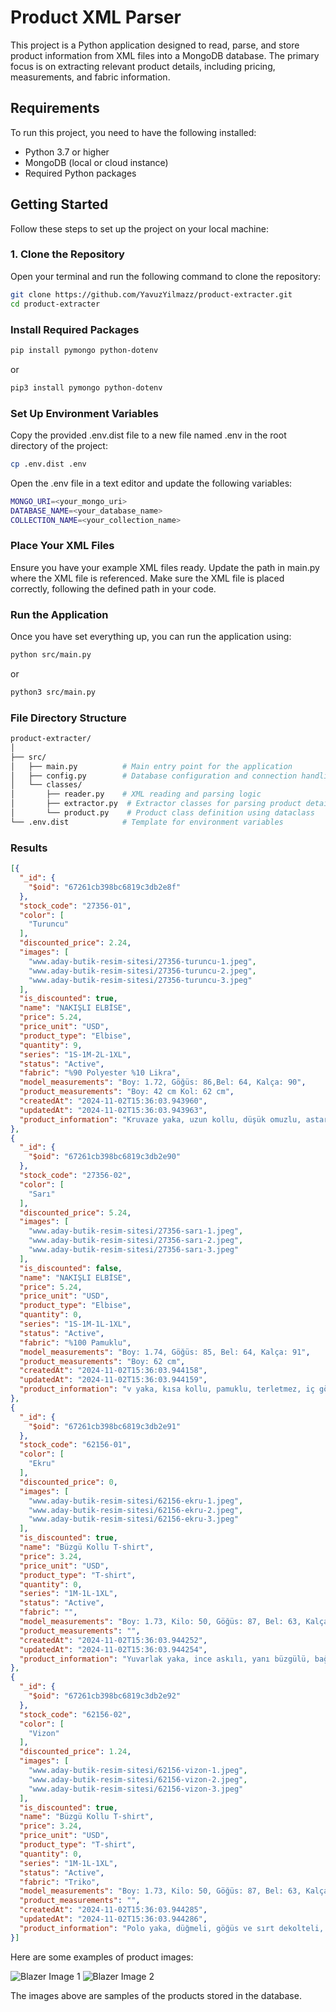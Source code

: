 # Product XML Parser

This project is a Python application designed to read, parse, and store product information from XML files into a MongoDB database. The primary focus is on extracting relevant product details, including pricing, measurements, and fabric information.

## Requirements

To run this project, you need to have the following installed:

- Python 3.7 or higher
- MongoDB (local or cloud instance)
- Required Python packages

## Getting Started

Follow these steps to set up the project on your local machine:

### 1. Clone the Repository

Open your terminal and run the following command to clone the repository:

```bash
git clone https://github.com/YavuzYilmazz/product-extracter.git
cd product-extracter
```

### Install Required Packages


```bash
pip install pymongo python-dotenv
```

or 

```bash
pip3 install pymongo python-dotenv
```

### Set Up Environment Variables

Copy the provided .env.dist file to a new file named .env in the root directory of the project:

```bash
cp .env.dist .env
```

Open the .env file in a text editor and update the following variables:

```bash
MONGO_URI=<your_mongo_uri>
DATABASE_NAME=<your_database_name>
COLLECTION_NAME=<your_collection_name>
```

### Place Your XML Files

Ensure you have your example XML files ready. Update the path in main.py where the XML file is referenced. Make sure the XML file is placed correctly, following the defined path in your code.

### Run the Application

Once you have set everything up, you can run the application using:


```bash
python src/main.py
```

or


```bash
python3 src/main.py
```

### File Directory Structure
```bash
product-extracter/
│
├── src/
│   ├── main.py          # Main entry point for the application
│   ├── config.py        # Database configuration and connection handling
│   └── classes/
│       ├── reader.py    # XML reading and parsing logic
│       ├── extractor.py  # Extractor classes for parsing product details
│       └── product.py    # Product class definition using dataclass
└── .env.dist            # Template for environment variables
```


### Results
```json
[{
  "_id": {
    "$oid": "67261cb398bc6819c3db2e8f"
  },
  "stock_code": "27356-01",
  "color": [
    "Turuncu"
  ],
  "discounted_price": 2.24,
  "images": [
    "www.aday-butik-resim-sitesi/27356-turuncu-1.jpeg",
    "www.aday-butik-resim-sitesi/27356-turuncu-2.jpeg",
    "www.aday-butik-resim-sitesi/27356-turuncu-3.jpeg"
  ],
  "is_discounted": true,
  "name": "NAKIŞLI ELBİSE",
  "price": 5.24,
  "price_unit": "USD",
  "product_type": "Elbise",
  "quantity": 9,
  "series": "1S-1M-2L-1XL",
  "status": "Active",
  "fabric": "%90 Polyester %10 Likra",
  "model_measurements": "Boy: 1.72, Göğüs: 86,Bel: 64, Kalça: 90",
  "product_measurements": "Boy: 42 cm Kol: 62 cm",
  "createdAt": "2024-11-02T15:36:03.943960",
  "updatedAt": "2024-11-02T15:36:03.943963",
  "product_information": "Kruvaze yaka, uzun kollu, düşük omuzlu, astarlı, crop boy, tam kalıp, düz kesim, blazer ceket, Modelin üzerindeki ürün S/36bedendir."
},
{
  "_id": {
    "$oid": "67261cb398bc6819c3db2e90"
  },
  "stock_code": "27356-02",
  "color": [
    "Sarı"
  ],
  "discounted_price": 5.24,
  "images": [
    "www.aday-butik-resim-sitesi/27356-sarı-1.jpeg",
    "www.aday-butik-resim-sitesi/27356-sarı-2.jpeg",
    "www.aday-butik-resim-sitesi/27356-sarı-3.jpeg"
  ],
  "is_discounted": false,
  "name": "NAKIŞLI ELBİSE",
  "price": 5.24,
  "price_unit": "USD",
  "product_type": "Elbise",
  "quantity": 0,
  "series": "1S-1M-1L-1XL",
  "status": "Active",
  "fabric": "%100 Pamuklu",
  "model_measurements": "Boy: 1.74, Göğüs: 85, Bel: 64, Kalça: 91",
  "product_measurements": "Boy: 62 cm",
  "createdAt": "2024-11-02T15:36:03.944158",
  "updatedAt": "2024-11-02T15:36:03.944159",
  "product_information": "v yaka, kısa kollu, pamuklu, terletmez, iç göstermez, parlak kumaş, standart boy, düz kesim, tan kalıp, gri tişört, Modelin üzerindeki ürün S/36 bedendir."
},
{
  "_id": {
    "$oid": "67261cb398bc6819c3db2e91"
  },
  "stock_code": "62156-01",
  "color": [
    "Ekru"
  ],
  "discounted_price": 0,
  "images": [
    "www.aday-butik-resim-sitesi/62156-ekru-1.jpeg",
    "www.aday-butik-resim-sitesi/62156-ekru-2.jpeg",
    "www.aday-butik-resim-sitesi/62156-ekru-3.jpeg"
  ],
  "is_discounted": true,
  "name": "Büzgü Kollu T-shirt",
  "price": 3.24,
  "price_unit": "USD",
  "product_type": "T-shirt",
  "quantity": 0,
  "series": "1M-1L-1XL",
  "status": "Active",
  "fabric": "",
  "model_measurements": "Boy: 1.73, Kilo: 50, Göğüs: 87, Bel: 63, Kalça: 88",
  "product_measurements": "",
  "createdAt": "2024-11-02T15:36:03.944252",
  "updatedAt": "2024-11-02T15:36:03.944254",
  "product_information": "Yuvarlak yaka, ince askılı, yanı büzgülü, bağcık detaylı, terletmez, likralı kumaş, dar kalıp, dar kesim, crop"
},
{
  "_id": {
    "$oid": "67261cb398bc6819c3db2e92"
  },
  "stock_code": "62156-02",
  "color": [
    "Vizon"
  ],
  "discounted_price": 1.24,
  "images": [
    "www.aday-butik-resim-sitesi/62156-vizon-1.jpeg",
    "www.aday-butik-resim-sitesi/62156-vizon-2.jpeg",
    "www.aday-butik-resim-sitesi/62156-vizon-3.jpeg"
  ],
  "is_discounted": true,
  "name": "Büzgü Kollu T-shirt",
  "price": 3.24,
  "price_unit": "USD",
  "product_type": "T-shirt",
  "quantity": 0,
  "series": "1M-1L-1XL",
  "status": "Active",
  "fabric": "Triko",
  "model_measurements": "Boy: 1.73, Kilo: 50, Göğüs: 87, Bel: 63, Kalça: 88",
  "product_measurements": "",
  "createdAt": "2024-11-02T15:36:03.944285",
  "updatedAt": "2024-11-02T15:36:03.944286",
  "product_information": "Polo yaka, düğmeli, göğüs ve sırt dekolteli, likralı, triko kumaş, likralı, crop boy, dar kalıp, dar kesim, bluz"
}]

```


Here are some examples of product images:

![Blazer Image 1](img/Terminal.png)
![Blazer Image 2](img/Database.png)

The images above are samples of the products stored in the database.